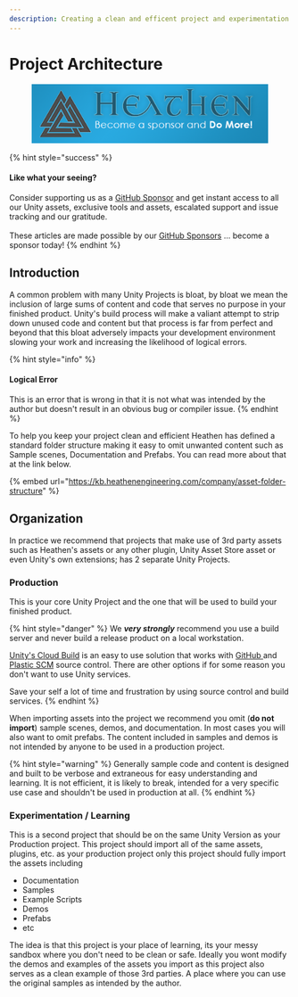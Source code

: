 ```yaml
---
description: Creating a clean and efficent project and experimentation environment
---
```


# Project Architecture

<figure><img src="../../../.gitbook/assets/512x128 Sponsor Banner.png" alt="Become a sponsor and Do More"><figcaption></figcaption></figure>

{% hint style="success" %}
#### Like what your seeing?

Consider supporting us as a [GitHub Sponsor](../../become-a-sponsor.md) and get instant access to all our Unity assets, exclusive tools and assets, escalated support and issue tracking and our gratitude.\
\
These articles are made possible by our [GitHub Sponsors](https://github.com/sponsors/heathen-engineering) ... become a sponsor today!
{% endhint %}

## Introduction

A common problem with many Unity Projects is bloat, by bloat we mean the inclusion of large sums of content and code that serves no purpose in your finished product. Unity's build process will make a valiant attempt to strip down unused code and content but that process is far from perfect and beyond that this bloat adversely impacts your development environment slowing your work and increasing the likelihood of logical errors.

{% hint style="info" %}
#### Logical Error

This is an error that is wrong in that it is not what was intended by the author but doesn't result in an obvious bug or compiler issue.&#x20;
{% endhint %}

To help you keep your project clean and efficient Heathen has defined a standard folder structure making it easy to omit unwanted content such as Sample scenes, Documentation and Prefabs. You can read more about that at the link below.

{% embed url="https://kb.heathenengineering.com/company/asset-folder-structure" %}

## Organization

In practice we recommend that projects that make use of 3rd party assets such as Heathen's assets or any other plugin, Unity Asset Store asset or even Unity's own extensions; has 2 separate Unity Projects.

### Production

This is your core Unity Project and the one that will be used to build your finished product.

{% hint style="danger" %}
We _**very strongly**_ recommend you use a build server and never build a release product on a local workstation.

[Unity's Cloud Build](https://unity.com/features/cloud-build) is an easy to use solution that works with [GitHub ](https://unityatscale.com/unity-version-control-guide/how-to-setup-unity-project-on-github/)and [Plastic SCM](https://unity.com/products/plastic-scm) source control. There are other options if for some reason you don't want to use Unity services.

Save your self a lot of time and frustration by using source control and build services.
{% endhint %}

When importing assets into the project we recommend you omit (**do not import**) sample scenes, demos, and documentation. In most cases you will also want to omit prefabs. The content included in samples and demos is not intended by anyone to be used in a production project.&#x20;

{% hint style="warning" %}
Generally sample code and content is designed and built to be verbose and extraneous for easy understanding and learning. It is not efficient, it is likely to break, intended for a very specific use case and shouldn't be used in production at all.
{% endhint %}

### Experimentation / Learning

This is a second project that should be on the same Unity Version as your Production project. This project should import all of the same assets, plugins, etc. as your production project only this project should fully import the assets including&#x20;

* Documentation
* Samples
* Example Scripts
* Demos
* Prefabs
* etc

The idea is that this project is your place of learning, its your messy sandbox where you don't need to be clean or safe. Ideally you wont modify the demos and examples of the assets you import as this project also serves as a clean example of those 3rd parties. A place where you can use the original samples as intended by the author.
